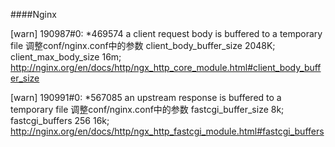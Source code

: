 

####Nginx

[warn] 190987#0: *469574 a client request body is buffered to a temporary file
调整conf/nginx.conf中的参数
client_body_buffer_size 2048K;
client_max_body_size 16m;
http://nginx.org/en/docs/http/ngx_http_core_module.html#client_body_buffer_size



[warn] 190991#0: *567085 an upstream response is buffered to a temporary file 
调整conf/nginx.conf中的参数
fastcgi_buffer_size 8k;
fastcgi_buffers 256 16k;
http://nginx.org/en/docs/http/ngx_http_fastcgi_module.html#fastcgi_buffers
